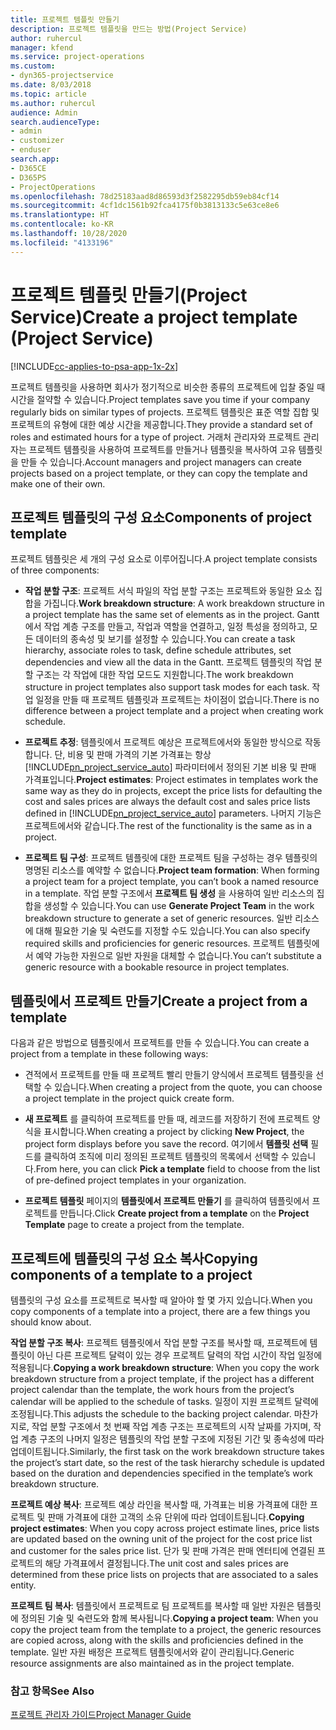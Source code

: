 ```yaml
---
title: 프로젝트 템플릿 만들기
description: 프로젝트 템플릿을 만드는 방법(Project Service)
author: ruhercul
manager: kfend
ms.service: project-operations
ms.custom:
- dyn365-projectservice
ms.date: 8/03/2018
ms.topic: article
ms.author: ruhercul
audience: Admin
search.audienceType:
- admin
- customizer
- enduser
search.app:
- D365CE
- D365PS
- ProjectOperations
ms.openlocfilehash: 78d25183aad8d86593d3f2582295db59eb84cf14
ms.sourcegitcommit: 4cf1dc1561b92fca4175f0b3813133c5e63ce8e6
ms.translationtype: HT
ms.contentlocale: ko-KR
ms.lasthandoff: 10/28/2020
ms.locfileid: "4133196"
---
```

# <a name="create-a-project-template-project-service"></a><span data-ttu-id="7328d-103">프로젝트 템플릿 만들기(Project Service)</span><span class="sxs-lookup"><span data-stu-id="7328d-103">Create a project template (Project Service)</span></span>

[!INCLUDE[cc-applies-to-psa-app-1x-2x](../includes/cc-applies-to-psa-app-1x-2x.md)]

<span data-ttu-id="7328d-104">프로젝트 템플릿을 사용하면 회사가 정기적으로 비슷한 종류의 프로젝트에 입찰 중일 때 시간을 절약할 수 있습니다.</span><span class="sxs-lookup"><span data-stu-id="7328d-104">Project templates save you time if your company regularly bids on similar types of projects.</span></span> <span data-ttu-id="7328d-105">프로젝트 템플릿은 표준 역할 집합 및 프로젝트의 유형에 대한 예상 시간을 제공합니다.</span><span class="sxs-lookup"><span data-stu-id="7328d-105">They provide a standard set of roles and estimated hours for a type of project.</span></span> <span data-ttu-id="7328d-106">거래처 관리자와 프로젝트 관리자는 프로젝트 템플릿을 사용하여 프로젝트를 만들거나 템플릿을 복사하여 고유 템플릿을 만들 수 있습니다.</span><span class="sxs-lookup"><span data-stu-id="7328d-106">Account managers and project managers can create projects based on a project template, or they can copy the template and make one of their own.</span></span>  
  
## <a name="components-of-project-template"></a><span data-ttu-id="7328d-107">프로젝트 템플릿의 구성 요소</span><span class="sxs-lookup"><span data-stu-id="7328d-107">Components of project template</span></span>
 <span data-ttu-id="7328d-108">프로젝트 템플릿은 세 개의 구성 요소로 이루어집니다.</span><span class="sxs-lookup"><span data-stu-id="7328d-108">A project template consists of three components:</span></span>  
  
- <span data-ttu-id="7328d-109">**작업 분할 구조**: 프로젝트 서식 파일의 작업 분할 구조는 프로젝트와 동일한 요소 집합을 가집니다.</span><span class="sxs-lookup"><span data-stu-id="7328d-109">**Work breakdown structure**: A work breakdown structure in a project template has the same set of elements as in the project.</span></span> <span data-ttu-id="7328d-110">Gantt에서 작업 계층 구조를 만들고, 작업과 역할을 연결하고, 일정 특성을 정의하고, 모든 데이터의 종속성 및 보기를 설정할 수 있습니다.</span><span class="sxs-lookup"><span data-stu-id="7328d-110">You can create a task hierarchy, associate roles to task, define schedule attributes, set dependencies and view all the data in the Gantt.</span></span> <span data-ttu-id="7328d-111">프로젝트 템플릿의 작업 분할 구조는 각 작업에 대한 작업 모드도 지원합니다.</span><span class="sxs-lookup"><span data-stu-id="7328d-111">The work breakdown structure in project templates also support task modes for each task.</span></span> <span data-ttu-id="7328d-112">작업 일정을 만들 때 프로젝트 템플릿과 프로젝트는 차이점이 없습니다.</span><span class="sxs-lookup"><span data-stu-id="7328d-112">There is no difference between a project template and a project when creating work schedule.</span></span>  
  
- <span data-ttu-id="7328d-113">**프로젝트 추정**: 템플릿에서 프로젝트 예상은 프로젝트에서와 동일한 방식으로 작동합니다. 단, 비용 및 판매 가격의 기본 가격표는 항상 [!INCLUDE[pn_project_service_auto](../includes/pn-project-service-auto.md)] 파라미터에서 정의된 기본 비용 및 판매 가격표입니다.</span><span class="sxs-lookup"><span data-stu-id="7328d-113">**Project estimates**: Project estimates in templates work the same way as they do in projects, except the price lists for defaulting the cost and sales prices are always the default cost and sales price lists defined in [!INCLUDE[pn_project_service_auto](../includes/pn-project-service-auto.md)] parameters.</span></span> <span data-ttu-id="7328d-114">나머지 기능은 프로젝트에서와 같습니다.</span><span class="sxs-lookup"><span data-stu-id="7328d-114">The rest of the functionality is the same as in a project.</span></span>  
  
- <span data-ttu-id="7328d-115">**프로젝트 팀 구성**: 프로젝트 템플릿에 대한 프로젝트 팀을 구성하는 경우 템플릿의 명명된 리소스를 예약할 수 없습니다.</span><span class="sxs-lookup"><span data-stu-id="7328d-115">**Project team formation**: When forming a project team for a project template, you can’t book a named resource in a template.</span></span> <span data-ttu-id="7328d-116">작업 분할 구조에서 **프로젝트 팀 생성** 을 사용하여 일반 리소스의 집합을 생성할 수 있습니다.</span><span class="sxs-lookup"><span data-stu-id="7328d-116">You can use **Generate Project Team** in the work breakdown structure to generate a set of generic resources.</span></span> <span data-ttu-id="7328d-117">일반 리소스에 대해 필요한 기술 및 숙련도를 지정할 수도 있습니다.</span><span class="sxs-lookup"><span data-stu-id="7328d-117">You can also specify required skills and proficiencies for generic resources.</span></span> <span data-ttu-id="7328d-118">프로젝트 템플릿에서 예약 가능한 자원으로 일반 자원을 대체할 수 없습니다.</span><span class="sxs-lookup"><span data-stu-id="7328d-118">You can’t substitute a generic resource with a bookable resource in project templates.</span></span>  
  
## <a name="create-a-project-from-a-template"></a><span data-ttu-id="7328d-119">템플릿에서 프로젝트 만들기</span><span class="sxs-lookup"><span data-stu-id="7328d-119">Create a project from a template</span></span>  
 <span data-ttu-id="7328d-120">다음과 같은 방법으로 템플릿에서 프로젝트를 만들 수 있습니다.</span><span class="sxs-lookup"><span data-stu-id="7328d-120">You can create a project from a template in these following ways:</span></span>  
  
-   <span data-ttu-id="7328d-121">견적에서 프로젝트를 만들 때 프로젝트 빨리 만들기 양식에서 프로젝트 템플릿을 선택할 수 있습니다.</span><span class="sxs-lookup"><span data-stu-id="7328d-121">When creating a project from the quote, you can choose a project template in the project quick create form.</span></span>  
  
-   <span data-ttu-id="7328d-122">**새 프로젝트** 를 클릭하여 프로젝트를 만들 때, 레코드를 저장하기 전에 프로젝트 양식을 표시합니다.</span><span class="sxs-lookup"><span data-stu-id="7328d-122">When creating a project by clicking **New Project**, the project form displays before you save the record.</span></span> <span data-ttu-id="7328d-123">여기에서 **템플릿 선택** 필드를 클릭하여 조직에 미리 정의된 프로젝트 템플릿의 목록에서 선택할 수 있습니다.</span><span class="sxs-lookup"><span data-stu-id="7328d-123">From here, you can click **Pick a template** field to choose from the list of pre-defined project templates in your organization.</span></span>  
  
-   <span data-ttu-id="7328d-124">**프로젝트 템플릿** 페이지의 **템플릿에서 프로젝트 만들기** 를 클릭하여 템플릿에서 프로젝트를 만듭니다.</span><span class="sxs-lookup"><span data-stu-id="7328d-124">Click **Create project from a template** on the **Project Template** page to create a project from the template.</span></span>  
  
## <a name="copying-components-of-a-template-to-a-project"></a><span data-ttu-id="7328d-125">프로젝트에 템플릿의 구성 요소 복사</span><span class="sxs-lookup"><span data-stu-id="7328d-125">Copying components of a template to a project</span></span>  
 <span data-ttu-id="7328d-126">템플릿의 구성 요소를 프로젝트로 복사할 때 알아야 할 몇 가지 있습니다.</span><span class="sxs-lookup"><span data-stu-id="7328d-126">When you copy components of a template into a project, there are a few things you should know about.</span></span>  
  
 <span data-ttu-id="7328d-127">**작업 분할 구조 복사**: 프로젝트 템플릿에서 작업 분할 구조를 복사할 때, 프로젝트에 템플릿이 아닌 다른 프로젝트 달력이 있는 경우 프로젝트 달력의 작업 시간이 작업 일정에 적용됩니다.</span><span class="sxs-lookup"><span data-stu-id="7328d-127">**Copying a work breakdown structure**: When you copy the work breakdown structure from a project template, if the project has a different project calendar than the template, the work hours from the project’s calendar will be applied to the schedule of tasks.</span></span> <span data-ttu-id="7328d-128">일정이 지원 프로젝트 달력에 조정됩니다.</span><span class="sxs-lookup"><span data-stu-id="7328d-128">This adjusts the schedule to the backing project calendar.</span></span> <span data-ttu-id="7328d-129">마찬가지로, 작업 분할 구조에서 첫 번째 작업 계층 구조는 프로젝트의 시작 날짜를 가지며, 작업 계층 구조의 나머지 일정은 템플릿의 작업 분할 구조에 지정된 기간 및 종속성에 따라 업데이트됩니다.</span><span class="sxs-lookup"><span data-stu-id="7328d-129">Similarly, the first task on the work breakdown structure takes the project’s start date, so the rest of the task hierarchy schedule is updated based on the duration and dependencies specified in the template’s work breakdown structure.</span></span>  
  
 <span data-ttu-id="7328d-130">**프로젝트 예상 복사**: 프로젝트 예상 라인을 복사할 때, 가격표는 비용 가격표에 대한 프로젝트 및 판매 가격표에 대한 고객의 소유 단위에 따라 업데이트됩니다.</span><span class="sxs-lookup"><span data-stu-id="7328d-130">**Copying project estimates**: When you copy across project estimate lines, price lists are updated based on the owning unit of the project for the cost price list and customer for the sales price list.</span></span> <span data-ttu-id="7328d-131">단가 및 판매 가격은 판매 엔터티에 연결된 프로젝트의 해당 가격표에서 결정됩니다.</span><span class="sxs-lookup"><span data-stu-id="7328d-131">The unit cost and sales prices are determined from these price lists on projects that are associated to a sales entity.</span></span>  
  
 <span data-ttu-id="7328d-132">**프로젝트 팀 복사**: 템플릿에서 프로젝트로 팀 프로젝트를 복사할 때 일반 자원은 템플릿에 정의된 기술 및 숙련도와 함께 복사됩니다.</span><span class="sxs-lookup"><span data-stu-id="7328d-132">**Copying a project team**: When you copy the project team from the template to a project, the generic resources are copied across, along with the skills and proficiencies defined in the template.</span></span> <span data-ttu-id="7328d-133">일반 자원 배정은 프로젝트 템플릿에서와 같이 관리됩니다.</span><span class="sxs-lookup"><span data-stu-id="7328d-133">Generic resource assignments are also maintained as in the project template.</span></span>  
  
### <a name="see-also"></a><span data-ttu-id="7328d-134">참고 항목</span><span class="sxs-lookup"><span data-stu-id="7328d-134">See Also</span></span>  
 [<span data-ttu-id="7328d-135">프로젝트 관리자 가이드</span><span class="sxs-lookup"><span data-stu-id="7328d-135">Project Manager Guide</span></span>](../psa/project-manager-guide.md)
